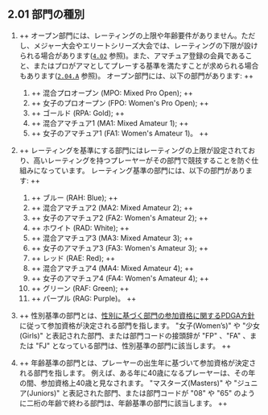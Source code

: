 ## 2.01 部門の種別

1. ++ オープン部門には、レーティングの上限や年齢要件がありません。ただし、メジャー大会やエリートシリーズ大会では、レーティングの下限が設けられる場合があります([`4.02`](#登録資格) 参照)。また、アマチュア登録の会員であること、またはプロがアマとしてプレーする基準を満たすことが求められる場合もあります([`2.04.A`](#プロがアマ部門で競技することアマがプロ部門で競技すること) 参照)。
オープン部門には、以下の部門があります: ++

    1. ++ 混合プロオープン (MPO: Mixed Pro Open); ++
    1. ++ 女子のプロオープン (FPO: Women's Pro Open); ++
    1. ++ ゴールド (RPA: Gold); ++
    1. ++ 混合アマチュア1 (MA1: Mixed Amateur 1); ++
    1. ++ 女子のアマチュア1 (FA1: Women's Amateur 1)。 ++

1. ++ レーティングを基準にする部門にはレーティングの上限が設定されており、高いレーティングを持つプレーヤーがその部門で競技することを防ぐ仕組みになっています。
レーティング基準の部門には、以下の部門があります: ++

    1. ++ ブルー (RAH: Blue); ++
    1. ++ 混合アマチュア2 (MA2:  Mixed Amateur 2); ++
    1. ++ 女子のアマチュア2 (FA2: Women's Amateur 2); ++
    1. ++ ホワイト (RAD: White); ++
    1. ++ 混合アマチュア3 (MA3: Mixed Amateur 3); ++
    1. ++ 女子のアマチュア3 (FA3: Women's Amateur 3); ++
    1. ++ レッド (RAE: Red); ++
    1. ++ 混合アマチュア4 (MA4: Mixed Amateur 4); ++
    1. ++ 女子のアマチュア4 (FA4: Women's Amateur 4); ++
    1. ++ グリーン (RAF: Green); ++
    1. ++ パープル (RAG: Purple)。 ++

1. ++ 性別基準の部門とは、[性別に基づく部門の参加資格に関するPDGA方針](https://www.pdga.com/medical/gender-based-division-eligibility)に従って参加資格が決定される部門を指します。
"女子(Women’s)" や "少女(Girls)" と表記された部門、または部門コードの接頭辞が "FP" 、"FA" 、または "FJ" となっている部門は、性別基準の部門に該当します。 ++

1. ++ 年齢基準の部門とは、プレーヤーの出生年に基づいて参加資格が決定される部門を指します。
例えば、ある年に40歳になるプレーヤーは、その年の間、参加資格上40歳と見なされます。
"マスターズ(Masters)" や "ジュニア(Juniors)" と表記された部門、または部門コードが "08" や "65" のように二桁の年齢で終わる部門は、年齢基準の部門に該当します。 ++
